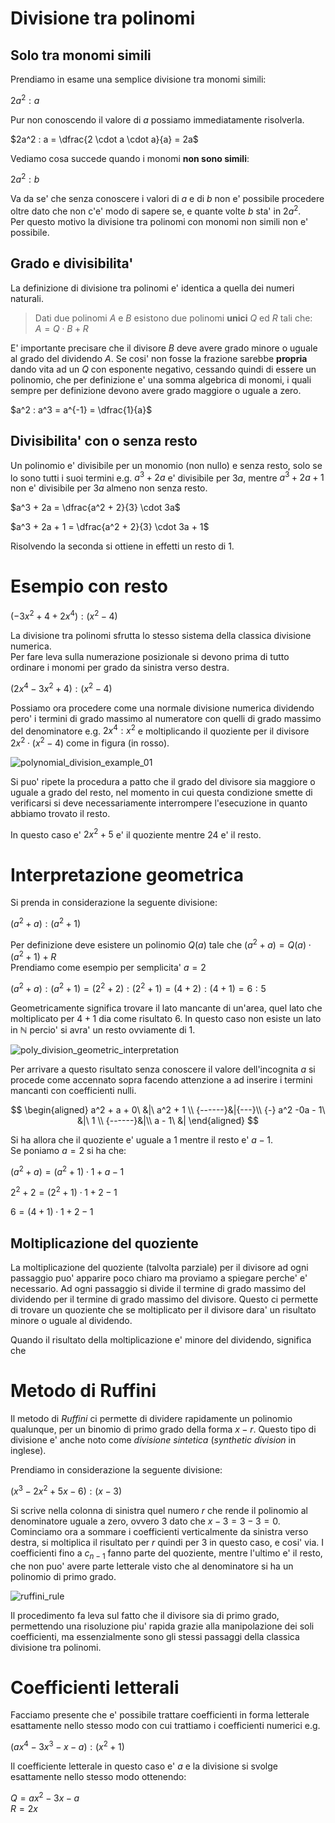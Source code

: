 # Divisione tra polinomi  

## Solo tra monomi simili  

Prendiamo in esame una semplice divisione tra monomi simili:  

$2a^2 : a$  

Pur non conoscendo il valore di $a$ possiamo immediatamente risolverla.  

$2a^2 : a = \dfrac{2 \cdot a \cdot a}{a} = 2a$  

Vediamo cosa succede quando i monomi **non sono simili**:  

$2a^2 : b$  

Va da se' che senza conoscere i valori di $a$ e di $b$ non e' possibile procedere oltre dato che non c'e' modo di sapere se, e quante volte $b$ sta' in $2a^2$.  
Per questo motivo la divisione tra polinomi con monomi non simili non e' possibile.  

## Grado e divisibilita'

La definizione di divisione tra polinomi e' identica a quella dei numeri naturali.  

> Dati due polinomi $A$ e $B$ esistono due polinomi **unici** $Q$ ed $R$ tali che:  
> $A = Q \cdot B + R$

E' importante precisare che il divisore $B$ deve avere grado minore o uguale al grado del dividendo $A$. Se cosi' non fosse la frazione sarebbe **propria** dando vita ad un $Q$ con esponente negativo, cessando quindi di essere un polinomio, che per definizione e' una somma algebrica di monomi, i quali sempre per definizione devono avere grado maggiore o uguale a zero.  

$a^2 : a^3 = a^{-1} = \dfrac{1}{a}$  

## Divisibilita' con o senza resto  

Un polinomio e' divisibile per un monomio (non nullo) e senza resto, solo se lo sono tutti i suoi termini e.g. $a^3 + 2a$ e' divisibile per $3a$, mentre $a^3 + 2a + 1$ non e' divisibile per $3a$ almeno non senza resto.  

$a^3 + 2a = \dfrac{a^2 + 2}{3} \cdot 3a$  

$a^3 + 2a + 1 = \dfrac{a^2 + 2}{3} \cdot 3a + 1$  

Risolvendo la seconda si ottiene in effetti un resto di $1$.

# Esempio con resto  

$(-3x^2 + 4 + 2x^4) : (x^2 - 4)$  

La divisione tra polinomi sfrutta lo stesso sistema della classica divisione numerica.  
Per fare leva sulla numerazione posizionale si devono prima di tutto ordinare i monomi per grado da sinistra verso destra.  

$(2x^4 -3x^2 + 4) : (x^2 - 4)$  

Possiamo ora procedere come una normale divisione numerica dividendo pero' i termini di grado massimo al numeratore con quelli di grado massimo del denominatore e.g. $2x^4 : x^2$  e moltiplicando il quoziente per il divisore $2x^2 \cdot (x^2 - 4)$ come in figura (in rosso).  

![polynomial_division_example_01](https://user-images.githubusercontent.com/7195133/213918993-af2fdf72-701f-43c5-8226-1252679fc0be.jpg)

Si puo' ripete la procedura a patto che il grado del divisore sia maggiore o uguale a grado del resto, nel momento in cui questa condizione smette di verificarsi si deve necessariamente interrompere l'esecuzione in quanto abbiamo trovato il resto.  

In questo caso e' $2x^2 + 5$ e' il quoziente mentre $24$ e' il resto.  

# Interpretazione geometrica  

Si prenda in considerazione la seguente divisione:  

$(a^2 + a) : (a^2 + 1)$  

Per definizione deve esistere un polinomio $Q(a)$ tale che $(a^2 + a) = Q(a) \cdot (a^2 + 1) + R$  
Prendiamo come esempio per semplicita' $a = 2$  

$(a^2 + a) : (a^2 + 1) = (2^2 + 2) : (2^2 + 1) = (4 + 2) : (4 + 1) = 6 : 5$  

Geometricamente significa trovare il lato mancante di un'area, quel lato che moltiplicato per $4 + 1$ dia come risultato $6$. In questo caso non esiste un lato in $\mathbb{N}$ percio' si avra' un resto ovviamente di $1$.  

![poly_division_geometric_interpretation](https://user-images.githubusercontent.com/7195133/213932049-4899ab98-5350-4813-a8e1-e1bd4a9a3676.jpg)  

Per arrivare a questo risultato senza conoscere il valore dell'incognita $a$ si procede come accennato sopra facendo attenzione a ad inserire i termini mancanti con coefficienti nulli.

$$
\begin{aligned}
a^2 + a + 0\ &|\ a^2 + 1 \\
{------}&|{---}\\
{-} a^2 -0a - 1\ &|\ 1 \\
{------}&|\\
a - 1\ &|
\end{aligned}
$$

Si ha allora che il quoziente e' uguale a $1$ mentre il resto e' $a - 1$.  
Se poniamo $a = 2$ si ha che:  

$(a^2 + a) = (a^2 + 1) \cdot 1 + a - 1$  

$2^2 + 2 = (2^2 + 1) \cdot 1 + 2 - 1$  

$6 = (4 + 1) \cdot 1 + 2 - 1$  

## Moltiplicazione del quoziente  

La moltiplicazione del quoziente (talvolta parziale) per il divisore ad ogni passaggio puo' apparire poco chiaro ma proviamo a spiegare perche' e' necessario. Ad ogni passaggio si divide il termine di grado massimo del dividendo per il termine di grado massimo del divisore. Questo ci permette di trovare un quoziente che se moltiplicato per il divisore dara' un risultato minore o uguale al dividendo.    

Quando il risultato della moltiplicazione e' minore del dividendo, significa che 


# Metodo di Ruffini  

Il metodo di *Ruffini* ci permette di dividere rapidamente un polinomio qualunque, per un binomio di primo grado della forma $x - r$. Questo tipo di divisione e' anche noto come *divisione sintetica* (*synthetic division* in inglese).  

Prendiamo in considerazione la seguente divisione:

$(x^3 - 2x^2 + 5x - 6) : (x - 3)$

Si scrive nella colonna di sinistra quel numero $r$ che rende il polinomio al denominatore uguale a zero, ovvero $3$ dato che $x - 3 = 3 - 3 = 0$. Cominciamo ora a sommare i coefficienti verticalmente da sinistra verso destra, si moltiplica il risultato per $r$ quindi per $3$ in questo caso, e cosi' via. I coefficienti fino a $c_{n-1}$ fanno parte del quoziente, mentre l'ultimo e' il resto, che non puo' avere parte letterale visto che al denominatore si ha un polinomio di primo grado.  

![ruffini_rule](https://user-images.githubusercontent.com/7195133/214431854-80dde106-0bad-4241-8c52-81b8e30a7408.jpg)  

Il procedimento fa leva sul fatto che il divisore sia di primo grado, permettendo una risoluzione piu' rapida grazie alla manipolazione dei soli coefficienti, ma essenzialmente sono gli stessi passaggi della classica divisione tra polinomi.  


# Coefficienti letterali  

Facciamo presente che e' possibile trattare coefficienti in forma letterale esattamente nello stesso modo con cui trattiamo i coefficienti numerici e.g.  

$(ax^4 - 3x^3 -x -a) : (x^2 + 1)$  

Il coefficiente letterale in questo caso e' $a$ e la divisione si svolge esattamente nello stesso modo ottenendo:  

$Q = ax^2 - 3x - a$    
$R = 2x$  
